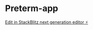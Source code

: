 # Preterm-app

[Edit in StackBlitz next generation editor ⚡️](https://stackblitz.com/~/github.com/Taotetutin/Preterm-app)